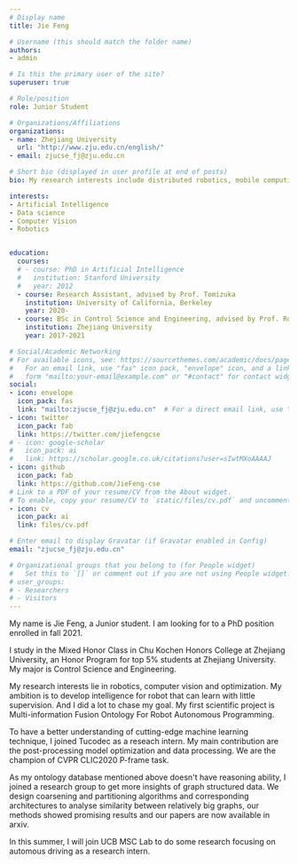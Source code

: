 ```yaml
---
# Display name
title: Jie Feng

# Username (this should match the folder name)
authors:
- admin

# Is this the primary user of the site?
superuser: true

# Role/position
role: Junior Student

# Organizations/Affiliations
organizations:
- name: Zhejiang University
  url: "http://www.zju.edu.cn/english/"
- email: zjucse_fj@zju.edu.cn

# Short bio (displayed in user profile at end of posts)
bio: My research interests include distributed robotics, mobile computing and programmable matter.

interests:
- Artificial Intelligence
- Data science
- Computer Vision
- Robotics


education:
  courses:
  # - course: PhD in Artificial Intelligence
  #   institution: Stanford University
  #   year: 2012
  - course: Research Assistant, advised by Prof. Tomizuka 
    institution: University of California, Berkeley
    year: 2020-
  - course: BSc in Control Science and Engineering, advised by Prof. Rong Xiong
    institution: Zhejiang University
    year: 2017-2021

# Social/Academic Networking
# For available icons, see: https://sourcethemes.com/academic/docs/page-builder/#icons
#   For an email link, use "fas" icon pack, "envelope" icon, and a link in the
#   form "mailto:your-email@example.com" or "#contact" for contact widget.
social:
- icon: envelope
  icon_pack: fas
  link: "mailto:zjucse_fj@zju.edu.cn"  # For a direct email link, use "mailto:test@example.org".
- icon: twitter
  icon_pack: fab
  link: https://twitter.com/jiefengcse
# - icon: google-scholar
#   icon_pack: ai
#   link: https://scholar.google.co.uk/citations?user=sIwtMXoAAAAJ
- icon: github
  icon_pack: fab
  link: https://github.com/JieFeng-cse
# Link to a PDF of your resume/CV from the About widget.
# To enable, copy your resume/CV to `static/files/cv.pdf` and uncomment the lines below.
- icon: cv
  icon_pack: ai
  link: files/cv.pdf

# Enter email to display Gravatar (if Gravatar enabled in Config)
email: "zjucse_fj@zju.edu.cn"

# Organizational groups that you belong to (for People widget)
#   Set this to `[]` or comment out if you are not using People widget.
# user_groups:
# - Researchers
# - Visitors
---
```

My name is Jie Feng, a Junior student. I am looking for to a PhD position enrolled in fall 2021.

I study in the Mixed Honor Class in Chu Kochen Honors College at Zhejiang University, an Honor Program for top 5% students at Zhejiang University. My major is Control Science and Engineering.

My research interests lie in robotics, computer vision and optimization. My ambition is to develop intelligence for robot that can learn with little supervision. And I did a lot to chase my goal. My first scientific project is Multi-information Fusion Ontology For Robot Autonomous Programming.  

To have a better understanding of cutting-edge machine learning technique, I joined Tucodec as a reseach intern. My main contribution are the post-processing model optimization and data processing. We are the champion of CVPR CLIC2020 P-frame task.
<!-- I also tried several warping methods to boost our performance. In the end, our solution showed promising results and we won the challenge. I wrote the paper and as champion we get the oral oppotunity. -->

As my ontology database mentioned above doesn't have reasoning ability, I joined a research group to get more insights of graph structured data. We design coarsening and partitioning algorithms and corresponding architectures to analyse similarity between relatively big graphs, our methods showed promising results and our papers are now available in arxiv.
<!-- better or equally good performance of existing GNN methods with improved speed. Our papers will be submitted to nips, cikm and other top conferences.  -->

In this summer, I will join UCB MSC Lab to do some research focusing on automous driving as a research intern.



